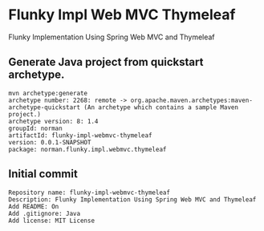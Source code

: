 # Flunky Impl Web MVC Thymeleaf
Flunky Implementation Using Spring Web MVC and Thymeleaf

## Generate Java project from quickstart archetype.
    mvn archetype:generate
    archetype number: 2268: remote -> org.apache.maven.archetypes:maven-archetype-quickstart (An archetype which contains a sample Maven project.)
    archetype version: 8: 1.4
    groupId: norman
    artifactId: flunky-impl-webmvc-thymeleaf
    version: 0.0.1-SNAPSHOT
    package: norman.flunky.impl.webmvc.thymeleaf

## Initial commit
    Repository name: flunky-impl-webmvc-thymeleaf
    Description: Flunky Implementation Using Spring Web MVC and Thymeleaf
    Add README: On
    Add .gitignore: Java
    Add license: MIT License
